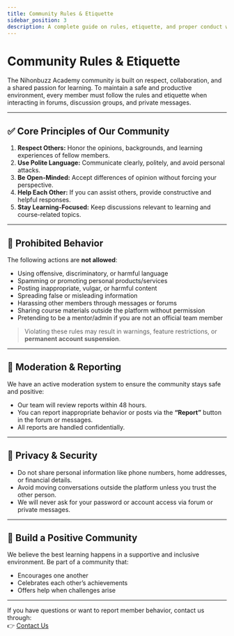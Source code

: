 ```yaml
---
title: Community Rules & Etiquette
sidebar_position: 3
description: A complete guide on rules, etiquette, and proper conduct when interacting in the Nihonbuzz Academy forum and community.
---
```


# Community Rules & Etiquette

The Nihonbuzz Academy community is built on respect, collaboration, and a shared passion for learning. To maintain a safe and productive environment, every member must follow the rules and etiquette when interacting in forums, discussion groups, and private messages.

---

## ✅ Core Principles of Our Community

1. **Respect Others:** Honor the opinions, backgrounds, and learning experiences of fellow members.
2. **Use Polite Language:** Communicate clearly, politely, and avoid personal attacks.
3. **Be Open-Minded:** Accept differences of opinion without forcing your perspective.
4. **Help Each Other:** If you can assist others, provide constructive and helpful responses.
5. **Stay Learning-Focused:** Keep discussions relevant to learning and course-related topics.

---

## 🚫 Prohibited Behavior

The following actions are **not allowed**:

- Using offensive, discriminatory, or harmful language
- Spamming or promoting personal products/services
- Posting inappropriate, vulgar, or harmful content
- Spreading false or misleading information
- Harassing other members through messages or forums
- Sharing course materials outside the platform without permission
- Pretending to be a mentor/admin if you are not an official team member

> Violating these rules may result in warnings, feature restrictions, or **permanent account suspension**.

---

## 🧭 Moderation & Reporting

We have an active moderation system to ensure the community stays safe and positive:

- Our team will review reports within 48 hours.
- You can report inappropriate behavior or posts via the **“Report”** button in the forum or messages.
- All reports are handled confidentially.

---

## 🔐 Privacy & Security

- Do not share personal information like phone numbers, home addresses, or financial details.
- Avoid moving conversations outside the platform unless you trust the other person.
- We will never ask for your password or account access via forum or private messages.

---

## 🧡 Build a Positive Community

We believe the best learning happens in a supportive and inclusive environment. Be part of a community that:

- Encourages one another
- Celebrates each other’s achievements
- Offers help when challenges arise

---

If you have questions or want to report member behavior, contact us through:  
👉 [Contact Us](../hubungi-kami.md)
